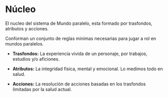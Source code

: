 
Núcleo
======

El nucleo del sistema de Mundo paralelo, esta formado por trasfondos, atributos y acciones.

Conforman un conjunto de reglas minímas necesarias para jugar a rol en mundos paralelos.

- **Trasfondos:** La experiencia vivida de un personaje, por trabajos, estudios y/o aficiones.

- **Atributos:** La integridad física, mental y emocional. Lo medimos todo en salud.

- **Acciones:** La resolución de acciones basadas en los trasfondos limitadas por la salud actual.
